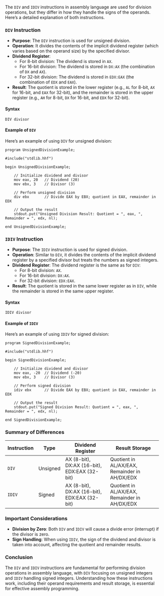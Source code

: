 The `DIV` and `IDIV` instructions in assembly language are used for division operations, but they differ in how they handle the signs of the operands. Here’s a detailed explanation of both instructions.

### `DIV` Instruction

- **Purpose**: The `DIV` instruction is used for unsigned division.
- **Operation**: It divides the contents of the implicit dividend register (which varies based on the operand size) by the specified divisor.
- **Dividend Register**:
  - For 8-bit division: The dividend is stored in `AX`.
  - For 16-bit division: The dividend is stored in `DX:AX` (the combination of `DX` and `AX`).
  - For 32-bit division: The dividend is stored in `EDX:EAX` (the combination of `EDX` and `EAX`).
- **Result**: The quotient is stored in the lower register (e.g., `AL` for 8-bit, `AX` for 16-bit, and `EAX` for 32-bit), and the remainder is stored in the upper register (e.g., `AH` for 8-bit, `DX` for 16-bit, and `EDX` for 32-bit).

#### Syntax
```assembly
DIV divisor
```

#### Example of `DIV`
Here’s an example of using `DIV` for unsigned division:

```assembly
program UnsignedDivisionExample;

#include("stdlib.hhf")

begin UnsignedDivisionExample;

    // Initialize dividend and divisor
    mov eax, 20   // Dividend (20)
    mov ebx, 3    // Divisor (3)

    // Perform unsigned division
    div ebx       // Divide EAX by EBX; quotient in EAX, remainder in EDX

    // Output the result
    stdout.put("Unsigned Division Result: Quotient = ", eax, ", Remainder = ", edx, nl);

end UnsignedDivisionExample;
```

### `IDIV` Instruction

- **Purpose**: The `IDIV` instruction is used for signed division.
- **Operation**: Similar to `DIV`, it divides the contents of the implicit dividend register by a specified divisor but treats the numbers as signed integers.
- **Dividend Register**: The dividend register is the same as for `DIV`:
  - For 8-bit division: `AX`.
  - For 16-bit division: `DX:AX`.
  - For 32-bit division: `EDX:EAX`.
- **Result**: The quotient is stored in the same lower register as in `DIV`, while the remainder is stored in the same upper register.

#### Syntax
```assembly
IDIV divisor
```

#### Example of `IDIV`
Here’s an example of using `IDIV` for signed division:

```assembly
program SignedDivisionExample;

#include("stdlib.hhf")

begin SignedDivisionExample;

    // Initialize dividend and divisor
    mov eax, -20  // Dividend (-20)
    mov ebx, 3    // Divisor (3)

    // Perform signed division
    idiv ebx      // Divide EAX by EBX; quotient in EAX, remainder in EDX

    // Output the result
    stdout.put("Signed Division Result: Quotient = ", eax, ", Remainder = ", edx, nl);

end SignedDivisionExample;
```

### Summary of Differences

| Instruction | Type        | Dividend Register    | Result Storage            |
|-------------|-------------|-----------------------|---------------------------|
| `DIV`       | Unsigned    | AX (8-bit), DX:AX (16-bit), EDX:EAX (32-bit) | Quotient in AL/AX/EAX, Remainder in AH/DX/EDX |
| `IDIV`      | Signed      | AX (8-bit), DX:AX (16-bit), EDX:EAX (32-bit) | Quotient in AL/AX/EAX, Remainder in AH/DX/EDX |

### Important Considerations

- **Division by Zero**: Both `DIV` and `IDIV` will cause a divide error (interrupt) if the divisor is zero.
- **Sign Handling**: When using `IDIV`, the sign of the dividend and divisor is taken into account, affecting the quotient and remainder results.

### Conclusion

The `DIV` and `IDIV` instructions are fundamental for performing division operations in assembly language, with `DIV` focusing on unsigned integers and `IDIV` handling signed integers. Understanding how these instructions work, including their operand requirements and result storage, is essential for effective assembly programming.
